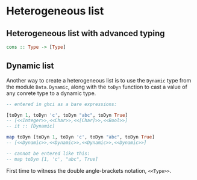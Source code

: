 # Heterogeneous list

## Heterogeneous list with advanced typing

```hs
cons :: Type -> [Type]

```


## Dynamic list

Another way to create a heterogeneous list is to use the `Dynamic` type from the module `Data.Dynamic`, along with the `toDyn` function to cast a value of any conrete type to a dynamic type.

```hs
-- entered in ghci as a bare expressions:

[toDyn 1, toDyn 'c', toDyn "abc", toDyn True]
-- [<<Integer>>,<<Char>>,<<[Char]>>,<<Bool>>]
-- it :: [Dynamic]

map toDyn [toDyn 1, toDyn 'c', toDyn "abc", toDyn True]
-- [<<Dynamic>>,<<Dynamic>>,<<Dynamic>>,<<Dynamic>>]

-- cannot be entered like this:
-- map toDyn [1, 'c', "abc", True]
```

First time to witness the double angle-brackets notation, `<<Type>>`.
